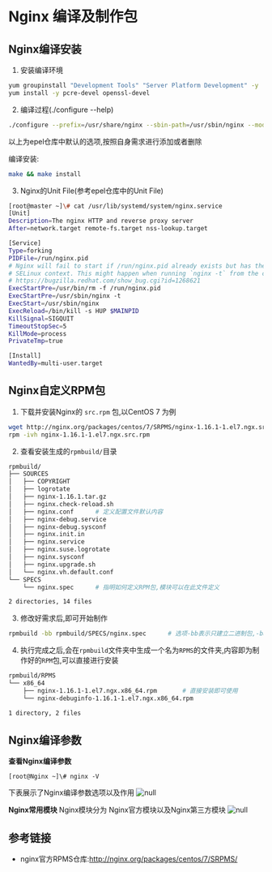 # Nginx 编译及制作包 

## Nginx编译安装

1. 安装编译环境
```bash
yum groupinstall "Development Tools" "Server Platform Development" -y
yum install -y pcre-devel openssl-devel
```
2. 编译过程(./configure --help)
```bash
./configure --prefix=/usr/share/nginx --sbin-path=/usr/sbin/nginx --modules-path=/usr/lib64/nginx/modules --conf-path=/etc/nginx/nginx.conf --error-log-path=/var/log/nginx/error.log --http-log-path=/var/log/nginx/access.log --http-client-body-temp-path=/var/lib/nginx/tmp/client_body --http-proxy-temp-path=/var/lib/nginx/tmp/proxy --http-fastcgi-temp-path=/var/lib/nginx/tmp/fastcgi --http-uwsgi-temp-path=/var/lib/nginx/tmp/uwsgi --http-scgi-temp-path=/var/lib/nginx/tmp/scgi --pid-path=/run/nginx.pid --lock-path=/run/lock/subsys/nginx --user=nginx --group=nginx --with-file-aio --with-ipv6 --with-http_ssl_module --with-http_v2_module --with-http_realip_module --with-stream_ssl_preread_module --with-http_addition_module --with-http_xslt_module=dynamic --with-http_image_filter_module=dynamic --with-http_sub_module --with-http_dav_module --with-http_flv_module --with-http_mp4_module --with-http_gunzip_module --with-http_gzip_static_module --with-http_random_index_module --with-http_secure_link_module --with-http_degradation_module --with-http_slice_module --with-http_stub_status_module --with-http_perl_module=dynamic --with-http_auth_request_module --with-mail=dynamic --with-mail_ssl_module --with-pcre --with-pcre-jit --with-stream=dynamic --with-stream_ssl_module --with-google_perftools_module --with-debug --with-cc-opt='-O2 -g -pipe -Wall -Wp,-D_FORTIFY_SOURCE=2 -fexceptions -fstack-protector-strong --param=ssp-buffer-size=4 -grecord-gcc-switches -specs=/usr/lib/rpm/redhat/redhat-hardened-cc1 -m64 -mtune=generic' --with-ld-opt='-Wl,-z,relro -specs=/usr/lib/rpm/redhat/redhat-hardened-ld -Wl,-E'
```
以上为epel仓库中默认的选项,按照自身需求进行添加或者删除

编译安装:

```bash
make && make install
```
3. Nginx的Unit File(参考epel仓库中的Unit File)
```bash
[root@master ~]\# cat /usr/lib/systemd/system/nginx.service
[Unit]
Description=The nginx HTTP and reverse proxy server
After=network.target remote-fs.target nss-lookup.target

[Service]
Type=forking
PIDFile=/run/nginx.pid
# Nginx will fail to start if /run/nginx.pid already exists but has the wrong
# SELinux context. This might happen when running `nginx -t` from the cmdline.
# https://bugzilla.redhat.com/show_bug.cgi?id=1268621
ExecStartPre=/usr/bin/rm -f /run/nginx.pid
ExecStartPre=/usr/sbin/nginx -t
ExecStart=/usr/sbin/nginx
ExecReload=/bin/kill -s HUP $MAINPID
KillSignal=SIGQUIT
TimeoutStopSec=5
KillMode=process
PrivateTmp=true

[Install]
WantedBy=multi-user.target
```

## Nginx自定义RPM包

1. 下载并安装Nginx的 `src.rpm` 包,以CentOS 7 为例

```bash
wget http://nginx.org/packages/centos/7/SRPMS/nginx-1.16.1-1.el7.ngx.src.rpm
rpm -ivh nginx-1.16.1-1.el7.ngx.src.rpm
```

2. 查看安装生成的`rpmbuild/`目录

```bash
rpmbuild/
├── SOURCES
│   ├── COPYRIGHT
│   ├── logrotate
│   ├── nginx-1.16.1.tar.gz
│   ├── nginx.check-reload.sh
│   ├── nginx.conf		# 定义配置文件默认内容
│   ├── nginx-debug.service
│   ├── nginx-debug.sysconf
│   ├── nginx.init.in
│   ├── nginx.service
│   ├── nginx.suse.logrotate
│   ├── nginx.sysconf
│   ├── nginx.upgrade.sh
│   └── nginx.vh.default.conf
└── SPECS
    └── nginx.spec		# 指明如何定义RPM包,模块可以在此文件定义

2 directories, 14 files
```

3. 修改好需求后,即可开始制作

```bash
rpmbuild -bb rpmbuild/SPECS/nginx.spec		# 选项-bb表示只建立二进制包,-ba表示建立源码和二进制包
```

4. 执行完成之后,会在`rpmbuild`文件夹中生成一个名为`RPMS`的文件夹,内容即为制作好的`RPM`包,可以直接进行安装

```bash
rpmbuild/RPMS
└── x86_64
    ├── nginx-1.16.1-1.el7.ngx.x86_64.rpm		# 直接安装即可使用
    └── nginx-debuginfo-1.16.1-1.el7.ngx.x86_64.rpm

1 directory, 2 files
```

## Nginx编译参数

**查看Nginx编译参数**

```shell
[root@Nginx ~]\# nginx -V
```

下表展示了Nginx编译参数选项以及作用
![null](http://bak.agou-ops.top/uploads/linux/images/m_7631947d4602972ffd8cdc039960e216_r.png)

**Nginx常用模块**
Nginx模块分为 Nginx官方模块以及Nginx第三方模块
![null](http://bak.agou-ops.top/uploads/linux/images/m_aebb6eae6beb31b1507f0131e67d543e_r.png)

## 参考链接

* nginx官方RPMS仓库:http://nginx.org/packages/centos/7/SRPMS/